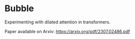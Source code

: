 # Bubble
Experimenting with dilated attention in transformers.

Paper available on Arxiv: https://arxiv.org/pdf/2307.02486.pdf
